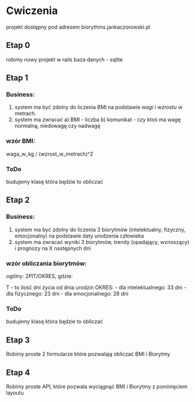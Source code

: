 # Cwiczenia

projekt dostępny pod adresem biorythms.jankaczorowski.pl


## Etap 0

robimy nowy projekt w rails
baza danych - sqlite


## Etap 1

### Business: 
1) system ma być zdolny do liczenia BMI na podstawie *wagi* i *wzrostu* w metrach.
2) system ma zwracać a) BMI - liczba b) komunikat - czy ktoś ma wagę normalną, niedowagę czy nadwagę


### wzór BMI:
waga_w_kg / (wzrost_w_metrach)^2


### ToDo
budujemy klasę która będzie to obliczać


## Etap 2

### Business:
1) system ma być zdolny do liczenia 3 biorytmów (intelektualny, fizyczny, emocjonalny) na podstawie daty urodzenia człowieka
2) system ma zwracać wyniki 3 biorytmów, trendy (opadający, wznoszący) i prognozy na X następnych dni 


### wzór obliczania biorytmów:
ogólny: 2*PI*T/OKRES, gdzie:

T - to ilość dni życia od dnia urodzin
OKRES:
	- dla intelektualnego:		33 dni
	- dla fizycznego: 			23 dni
	- dla emocjonalnego:		28 dni

### ToDo
budujemy klasę która będzie to obliczać


## Etap 3

Robimy proste 2 formularze które pozwalają obliczać BMI i Biorytmy




## Etap 4

Robimy proste API, które pozwala wyciągnąć BMI i Biorytmy z pominięciem layoutu
